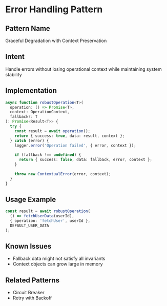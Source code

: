 # Error Handling Pattern

## Pattern Name
Graceful Degradation with Context Preservation

## Intent
Handle errors without losing operational context while maintaining system stability

## Implementation
```typescript
async function robustOperation<T>(
  operation: () => Promise<T>,
  context: OperationContext,
  fallback?: T
): Promise<Result<T>> {
  try {
    const result = await operation();
    return { success: true, data: result, context };
  } catch (error) {
    logger.error('Operation failed', { error, context });
    
    if (fallback !== undefined) {
      return { success: false, data: fallback, error, context };
    }
    
    throw new ContextualError(error, context);
  }
}
```

## Usage Example
```typescript
const result = await robustOperation(
  () => fetchUserData(userId),
  { operation: 'fetchUser', userId },
  DEFAULT_USER_DATA
);
```

## Known Issues
- Fallback data might not satisfy all invariants
- Context objects can grow large in memory

## Related Patterns
- Circuit Breaker
- Retry with Backoff
